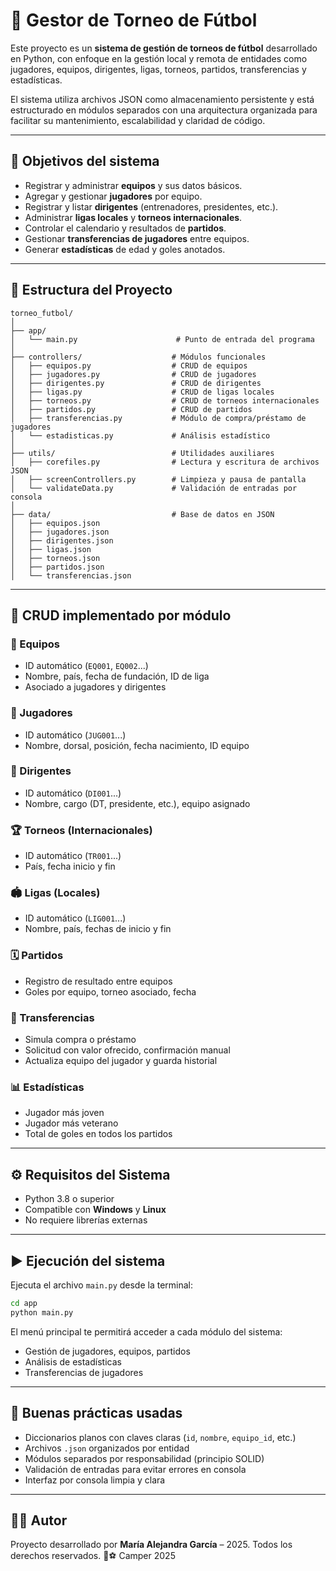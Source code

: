 # 📂 Gestor de Torneo de Fútbol

Este proyecto es un **sistema de gestión de torneos de fútbol** desarrollado en Python, con enfoque en la gestión local y remota de entidades como jugadores, equipos, dirigentes, ligas, torneos, partidos, transferencias y estadísticas.

El sistema utiliza archivos JSON como almacenamiento persistente y está estructurado en módulos separados con una arquitectura organizada para facilitar su mantenimiento, escalabilidad y claridad de código.

---

## 🎯 Objetivos del sistema

* Registrar y administrar **equipos** y sus datos básicos.
* Agregar y gestionar **jugadores** por equipo.
* Registrar y listar **dirigentes** (entrenadores, presidentes, etc.).
* Administrar **ligas locales** y **torneos internacionales**.
* Controlar el calendario y resultados de **partidos**.
* Gestionar **transferencias de jugadores** entre equipos.
* Generar **estadísticas** de edad y goles anotados.

---

## 🧱 Estructura del Proyecto

```
torneo_futbol/
│
├── app/
│   └── main.py                      # Punto de entrada del programa
│
├── controllers/                    # Módulos funcionales
│   ├── equipos.py                  # CRUD de equipos
│   ├── jugadores.py                # CRUD de jugadores
│   ├── dirigentes.py               # CRUD de dirigentes
│   ├── ligas.py                    # CRUD de ligas locales
│   ├── torneos.py                  # CRUD de torneos internacionales
│   ├── partidos.py                 # CRUD de partidos
│   ├── transferencias.py           # Módulo de compra/préstamo de jugadores
│   └── estadisticas.py             # Análisis estadístico
│
├── utils/                          # Utilidades auxiliares
│   ├── corefiles.py                # Lectura y escritura de archivos JSON
│   ├── screenControllers.py        # Limpieza y pausa de pantalla
│   └── validateData.py             # Validación de entradas por consola
│
├── data/                           # Base de datos en JSON
│   ├── equipos.json
│   ├── jugadores.json
│   ├── dirigentes.json
│   ├── ligas.json
│   ├── torneos.json
│   ├── partidos.json
│   └── transferencias.json
```

---

## 🔄 CRUD implementado por módulo

### 📘 Equipos

* ID automático (`EQ001`, `EQ002`...)
* Nombre, país, fecha de fundación, ID de liga
* Asociado a jugadores y dirigentes

### 👥 Jugadores

* ID automático (`JUG001`...)
* Nombre, dorsal, posición, fecha nacimiento, ID equipo

### 🎩 Dirigentes

* ID automático (`DI001`...)
* Nombre, cargo (DT, presidente, etc.), equipo asignado

### 🏆 Torneos (Internacionales)

* ID automático (`TR001`...)
* País, fecha inicio y fin

### 🏟️ Ligas (Locales)

* ID automático (`LIG001`...)
* Nombre, país, fechas de inicio y fin

### 🗓️ Partidos

* Registro de resultado entre equipos
* Goles por equipo, torneo asociado, fecha

### 🔄 Transferencias

* Simula compra o préstamo
* Solicitud con valor ofrecido, confirmación manual
* Actualiza equipo del jugador y guarda historial

### 📊 Estadísticas

* Jugador más joven
* Jugador más veterano
* Total de goles en todos los partidos

---

## ⚙️ Requisitos del Sistema

* Python 3.8 o superior
* Compatible con **Windows** y **Linux**
* No requiere librerías externas

---

## ▶️ Ejecución del sistema

Ejecuta el archivo `main.py` desde la terminal:

```bash
cd app
python main.py
```

El menú principal te permitirá acceder a cada módulo del sistema:

* Gestión de jugadores, equipos, partidos
* Análisis de estadísticas
* Transferencias de jugadores

---

## 🧠 Buenas prácticas usadas

* Diccionarios planos con claves claras (`id`, `nombre`, `equipo_id`, etc.)
* Archivos `.json` organizados por entidad
* Módulos separados por responsabilidad (principio SOLID)
* Validación de entradas para evitar errores en consola
* Interfaz por consola limpia y clara

---

## 👩‍💻 Autor

Proyecto desarrollado por **María Alejandra García** – 2025. Todos los derechos reservados. 💙⚽
Camper 2025
